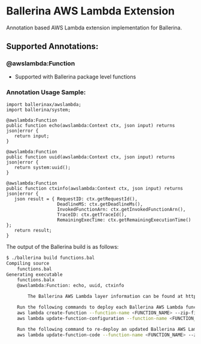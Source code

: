 # Ballerina AWS Lambda Extension

Annotation based AWS Lambda extension implementation for Ballerina. 

## Supported Annotations:

### @awslambda:Function
- Supported with Ballerina package level functions

### Annotation Usage Sample:

```ballerina
import ballerinax/awslambda;
import ballerina/system;

@awslambda:Function
public function echo(awslambda:Context ctx, json input) returns json|error {
   return input;
}

@awslambda:Function
public function uuid(awslambda:Context ctx, json input) returns json|error {
   return system:uuid();
}

@awslambda:Function
public function ctxinfo(awslambda:Context ctx, json input) returns json|error {
   json result = { RequestID: ctx.getRequestId(),
                   DeadlineMS: ctx.getDeadlineMs(),
                   InvokedFunctionArn: ctx.getInvokedFunctionArn(),
                   TraceID: ctx.getTraceId(),
                   RemainingExecTime: ctx.getRemainingExecutionTime() };
   return result;
}
```

The output of the Ballerina build is as follows:

```bash
$ ./ballerina build functions.bal 
Compiling source
    functions.bal
Generating executable
    functions.balx
	@awslambda:Function: echo, uuid, ctxinfo

        The Ballerina AWS Lambda layer information can be found at https://ballerina.io/deployment/aws-lambda.

	Run the following commands to deploy each Ballerina AWS Lambda function:
	aws lambda create-function --function-name <FUNCTION_NAME> --zip-file fileb://aws-ballerina-lambda-functions.zip --handler functions.<FUNCTION_NAME> --runtime provided --role <LAMBDA_ROLE_ARN> --timeout 10 --memory-size 1024
	aws lambda update-function-configuration --function-name <FUNCTION_NAME> --layers <BALLERINA_LAYER_ARN>

	Run the following command to re-deploy an updated Ballerina AWS Lambda function:
	aws lambda update-function-code --function-name <FUNCTION_NAME> --zip-file fileb://aws-ballerina-lambda-functions.zip
```

